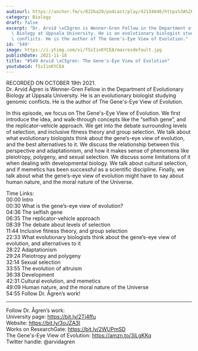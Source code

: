 ```yaml
---
audiourl: https://anchor.fm/s/822ba20/podcast/play/42134646/https%3A%2F%2Fd3ctxlq1ktw2nl.cloudfront.net%2Fstaging%2F2021-9-21%2Fa2250a7d-ca8e-0453-1837-d056ef57b22d.m4a
category: Biology
draft: false
excerpt: "Dr. Arvid \xC5gren is Wenner-Gren Fellow in the Department of Evolutionary\
  \ Biology at Uppsala University. He is an evolutionary biologist studying genomic\
  \ conflicts. He is the author of The Gene's-Eye View of Evolution."
id: '549'
image: https://i.ytimg.com/vi/f5zIinKYCEA/maxresdefault.jpg
publishDate: 2021-11-18
title: "#549 Arvid \xC5gren: The Gene's-Eye View of Evolution"
youtubeid: f5zIinKYCEA
---
```

<div class="timelinks">

RECORDED ON OCTOBER 19th 2021.  
Dr. Arvid Ågren is Wenner-Gren Fellow in the Department of Evolutionary Biology at Uppsala University. He is an evolutionary biologist studying genomic conflicts. He is the author of The Gene's-Eye View of Evolution.

In this episode, we focus on The Gene's-Eye View of Evolution. We first introduce the idea, and walk-through concepts like the “selfish gene”, and the replicator-vehicle approach. We get into the debate surrounding levels of selection, and inclusive fitness theory and group selection. We talk about what evolutionary biologists think about the gene’s-eye view of evolution, and the best alternatives to it. We discuss the relationship between this perspective and adaptationism, and how it makes sense of phenomena like pleiotropy, polygeny, and sexual selection. We discuss some limitations of it when dealing with developmental biology. We talk about cultural selection, and if memetics has been successful as a scientific discipline. Finally, we talk about what the gene’s-eye view of evolution might have to say about human nature, and the moral nature of the Universe.

Time Links:  
<time>00:00</time> Intro  
<time>00:30</time> What is the gene’s-eye view of evolution?  
<time>04:36</time> The selfish gene  
<time>06:35</time> The replicator-vehicle approach  
<time>08:39</time> The debate about levels of selection  
<time>11:44</time> Inclusive fitness theory, and group selection  
<time>22:33</time> What evolutionary biologists think about the gene’s-eye view of evolution, and alternatives to it  
<time>28:22</time> Adaptationism  
<time>29:24</time> Pleiotropy and polygeny  
<time>32:14</time> Sexual selection  
<time>33:55</time> The evolution of altruism  
<time>36:38</time> Development  
<time>42:31</time> Cultural evolution, and memetics  
<time>49:09</time> Human nature, and the moral nature of the Universe  
<time>54:55</time> Follow Dr. Ågren’s work!

---

Follow Dr. Ågren’s work:  
University page: https://bit.ly/2Tj4ffu  
Website: https://bit.ly/3oJZA3I  
Works on ResearchGate: https://bit.ly/2WUPmSD  
The Gene's-Eye View of Evolution: https://amzn.to/3iLgKKq  
Twitter handle: @arvidagren
</div>


